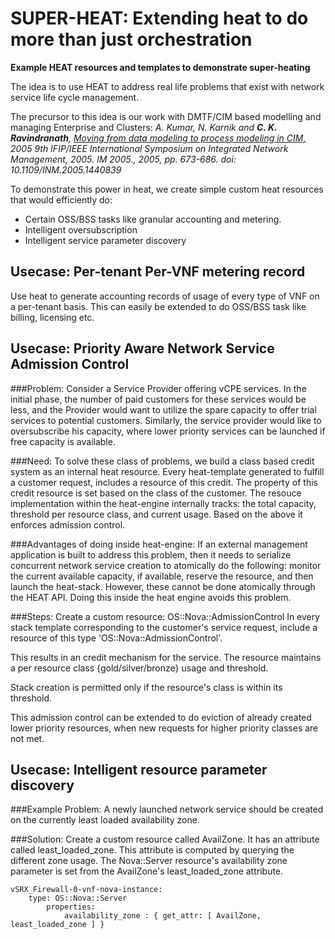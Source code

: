 # SUPER-HEAT: Extending heat to do more than just orchestration

**Example HEAT resources and templates to demonstrate super-heating**


The idea is to use HEAT to address real life problems that exist with network service life cycle management.

The precursor to this idea is our work with DMTF/CIM based modelling and managing Enterprise and Clusters:
*A. Kumar, N. Karnik and __C. K. Ravindranath__, [Moving from data modeling to process modeling in CIM,](http://ieeexplore.ieee.org/xpls/abs_all.jsp?arnumber=1440839)
2005 9th IFIP/IEEE International Symposium on Integrated Network Management, 2005. IM 2005., 2005, pp. 673-686. doi: 10.1109/INM.2005.1440839*


To demonstrate this power in heat, we create simple custom heat resources that would efficiently do:

* Certain OSS/BSS tasks like granular accounting and metering.
* Intelligent oversubscription
* Intelligent service parameter discovery

## Usecase: Per-tenant Per-VNF metering record

Use heat to generate accounting records of usage of every type of VNF on a per-tenant basis.
This can easily be extended to do OSS/BSS task like billing, licensing etc.


## Usecase: Priority Aware Network Service Admission Control


###Problem: 
Consider a Service Provider offering vCPE services.
In the initial phase, the number of paid customers for these services 
would be less, and the Provider would want to utilize the spare capacity
to offer trial services to potential customers.
Similarly, the service provider would like to oversubscribe his capacity,
where lower priority services can be launched if free capacity is available.

###Need: 
To solve these class of problems, we build a class based credit system 
as an internal heat resource. Every heat-template generated to fulfill a
customer request, includes a resource of this credit.
The property of this credit resource is set based on the class of the customer.
The resouce implementation within the heat-engine internally tracks:
the total capacity, threshold per resource class, and current usage.
Based on the above it enforces admission control.

###Advantages of doing inside heat-engine:
If an external management application is built to address this problem, then
it needs to serialize concurrent network service creation to atomically do the following:
monitor the current available capacity, if available, reserve the resource,
and then launch the heat-stack. 
However, these cannot be done atomically through the HEAT API.
Doing this inside the heat engine avoids this problem.

###Steps:
Create a custom resource:  OS::Nova::AdmissionControl
In every stack template corresponding to the customer's service request,
include a resource of this type 'OS::Nova::AdmissionControl'.

This results in an credit mechanism for the service.
The resource maintains a per resource class {gold/silver/bronze} usage
and threshold.

Stack creation is permitted only if the resource's class is within its
threshold.

This admission control can be extended to do eviction of already created
lower priority resources, when new requests for higher priority classes 
are not met.


## Usecase: Intelligent resource parameter discovery


###Example Problem:
A newly launched network service should be created on the currently least loaded availability zone.

###Solution:
Create a custom resource called  AvailZone.
It has an attribute called least_loaded_zone.
This attribute is computed by querying the different zone usage.
The Nova::Server resource's availability zone parameter is set from the  AvailZone's least_loaded_zone attribute.

    vSRX_Firewall-0-vnf-nova-instance:
        type: OS::Nova::Server
            properties:
                availability_zone : { get_attr: [ AvailZone, least_loaded_zone ] }

